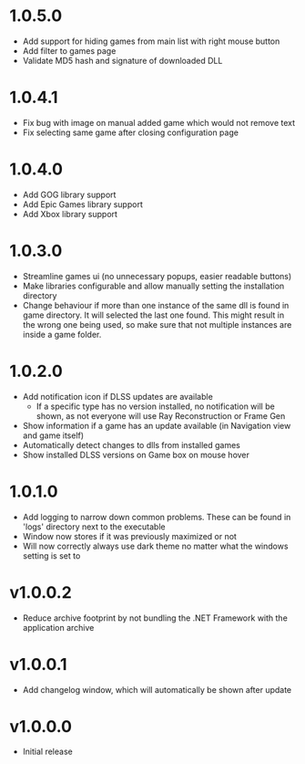 ﻿# 1.0.5.0
* Add support for hiding games from main list with right mouse button
* Add filter to games page
* Validate MD5 hash and signature of downloaded DLL

# 1.0.4.1
* Fix bug with image on manual added game which would not remove text
* Fix selecting same game after closing configuration page

# 1.0.4.0
* Add GOG library support
* Add Epic Games library support
* Add Xbox library support

# 1.0.3.0
* Streamline games ui (no unnecessary popups, easier readable buttons)
* Make libraries configurable and allow manually setting the installation directory
* Change behaviour if more than one instance of the same dll is found in game directory. It will selected the last one found. This might result in the wrong one being used, so make sure that not multiple instances are inside a game folder.

# 1.0.2.0
* Add notification icon if DLSS updates are available
	* If a specific type has no version installed, no notification will be shown, as not everyone will use Ray Reconstruction or Frame Gen
* Show information if a game has an update available (in Navigation view and game itself)
* Automatically detect changes to dlls from installed games
* Show installed DLSS versions on Game box on mouse hover

# 1.0.1.0
* Add logging to narrow down common problems. These can be found in 'logs' directory next to the executable
* Window now stores if it was previously maximized or not
* Will now correctly always use dark theme no matter what the windows setting is set to

# v1.0.0.2
* Reduce archive footprint by not bundling the .NET Framework with the application archive

# v1.0.0.1
* Add changelog window, which will automatically be shown after update

# v1.0.0.0
* Initial release